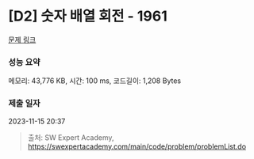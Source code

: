 # [D2] 숫자 배열 회전 - 1961 

[문제 링크](https://swexpertacademy.com/main/code/problem/problemDetail.do?contestProbId=AV5Pq-OKAVYDFAUq) 

### 성능 요약

메모리: 43,776 KB, 시간: 100 ms, 코드길이: 1,208 Bytes

### 제출 일자

2023-11-15 20:37



> 출처: SW Expert Academy, https://swexpertacademy.com/main/code/problem/problemList.do